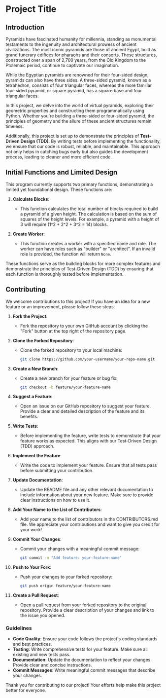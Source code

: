 # Project Title

## Introduction

Pyramids have fascinated humanity for millennia, standing as monumental testaments to the ingenuity and architectural prowess of ancient civilizations. The most iconic pyramids are those of ancient Egypt, built as grand funerary edifices for pharaohs and their consorts. These structures, constructed over a span of 2,700 years, from the Old Kingdom to the Ptolemaic period, continue to captivate our imagination.

While the Egyptian pyramids are renowned for their four-sided design, pyramids can also have three sides. A three-sided pyramid, known as a tetrahedron, consists of four triangular faces, whereas the more familiar four-sided pyramid, or square pyramid, has a square base and four triangular faces.

In this project, we delve into the world of virtual pyramids, exploring their geometric properties and constructing them programmatically using Python. Whether you're building a three-sided or four-sided pyramid, the principles of geometry and the allure of these ancient structures remain timeless.

Additionally, this project is set up to demonstrate the principles of **Test-Driven Design (TDD)**. By writing tests before implementing the functionality, we ensure that our code is robust, reliable, and maintainable. This approach not only helps in catching bugs early but also guides the development process, leading to cleaner and more efficient code.

## Initial Functions and Limited Design

This program currently supports two primary functions, demonstrating a limited yet foundational design. These functions are:

1. **Calculate Blocks**:
   - This function calculates the total number of blocks required to build a pyramid of a given height. The calculation is based on the sum of squares of the height levels. For example, a pyramid with a height of 3 will require \(1^2 + 2^2 + 3^2 = 14\) blocks.

2. **Create Worker**:
   - This function creates a worker with a specified name and role. The worker can have roles such as "builder" or "architect". If an invalid role is provided, the function will return `None`.

These functions serve as the building blocks for more complex features and demonstrate the principles of Test-Driven Design (TDD) by ensuring that each function is thoroughly tested before implementation.

## Contributing

We welcome contributions to this project! If you have an idea for a new feature or an improvement, please follow these steps:

1. **Fork the Project**:
   - Fork the repository to your own GitHub account by clicking the "Fork" button at the top right of the repository page.

2. **Clone the Forked Repository**:
   - Clone the forked repository to your local machine:
     ```bash
     git clone https://github.com/your-username/your-repo-name.git
     ```

3. **Create a New Branch**:
   - Create a new branch for your feature or bug fix:
     ```bash
     git checkout -b feature/your-feature-name
     ```

4. **Suggest a Feature**:
   - Open an issue on our GitHub repository to suggest your feature. Provide a clear and detailed description of the feature and its benefits.

5. **Write Tests**:
   - Before implementing the feature, write tests to demonstrate that your feature works as expected. This aligns with our Test-Driven Design (TDD) approach.

6. **Implement the Feature**:
   - Write the code to implement your feature. Ensure that all tests pass before submitting your contribution.

7. **Update Documentation**:
   - Update the README file and any other relevant documentation to include information about your new feature. Make sure to provide clear instructions on how to use it.

8. **Add Your Name to the List of Contributors**:
   - Add your name to the list of contributors in the CONTRIBUTORS.md file. We appreciate your contributions and want to give you credit for your work!

9. **Commit Your Changes**:
   - Commit your changes with a meaningful commit message:
     ```bash
     git commit -m "Add feature: your-feature-name"
     ```

10. **Push to Your Fork**:
    - Push your changes to your forked repository:
      ```bash
      git push origin feature/your-feature-name
      ```

11. **Create a Pull Request**:
    - Open a pull request from your forked repository to the original repository. Provide a clear description of your changes and link to the issue you opened.

### Guidelines

- **Code Quality**: Ensure your code follows the project's coding standards and best practices.
- **Testing**: Write comprehensive tests for your feature. Make sure all existing and new tests pass.
- **Documentation**: Update the documentation to reflect your changes. Provide clear and concise instructions.
- **Commit Messages**: Write meaningful commit messages that describe your changes.

Thank you for contributing to our project! Your efforts help make this project better for everyone.
